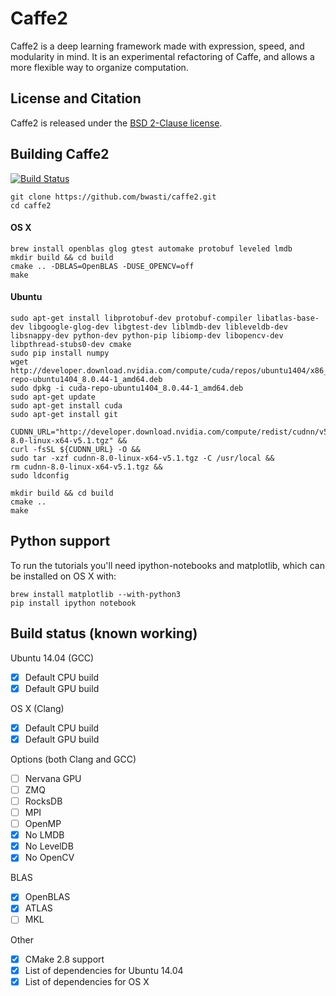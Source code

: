# Caffe2

Caffe2 is a deep learning framework made with expression, speed, and modularity in mind. It is an experimental refactoring of Caffe, and allows a more flexible way to organize computation.

## License and Citation

Caffe2 is released under the [BSD 2-Clause license](https://github.com/Yangqing/caffe2/blob/master/LICENSE).

## Building Caffe2

[![Build Status](https://travis-ci.org/caffe2/caffe2.svg?branch=cmake)](https://travis-ci.org/caffe2/caffe2)

    git clone https://github.com/bwasti/caffe2.git
    cd caffe2
    
#### OS X
    
    brew install openblas glog gtest automake protobuf leveled lmdb
    mkdir build && cd build
    cmake .. -DBLAS=OpenBLAS -DUSE_OPENCV=off
    make

#### Ubuntu

    sudo apt-get install libprotobuf-dev protobuf-compiler libatlas-base-dev libgoogle-glog-dev libgtest-dev liblmdb-dev libleveldb-dev libsnappy-dev python-dev python-pip libiomp-dev libopencv-dev libpthread-stubs0-dev cmake
    sudo pip install numpy
    wget http://developer.download.nvidia.com/compute/cuda/repos/ubuntu1404/x86_64/cuda-repo-ubuntu1404_8.0.44-1_amd64.deb
    sudo dpkg -i cuda-repo-ubuntu1404_8.0.44-1_amd64.deb
    sudo apt-get update
    sudo apt-get install cuda
    sudo apt-get install git

    CUDNN_URL="http://developer.download.nvidia.com/compute/redist/cudnn/v5.1/cudnn-8.0-linux-x64-v5.1.tgz" &&
    curl -fsSL ${CUDNN_URL} -O &&
    sudo tar -xzf cudnn-8.0-linux-x64-v5.1.tgz -C /usr/local &&
    rm cudnn-8.0-linux-x64-v5.1.tgz &&
    sudo ldconfig
    
    mkdir build && cd build
    cmake ..
    make
    
## Python support

To run the tutorials you'll need ipython-notebooks and matplotlib, which can be installed on OS X with:
    
    brew install matplotlib --with-python3
    pip install ipython notebook

## Build status (known working)

Ubuntu 14.04 (GCC)
- [x] Default CPU build
- [x] Default GPU build

OS X (Clang)
- [x] Default CPU build
- [x] Default GPU build

Options (both Clang and GCC)
- [ ] Nervana GPU
- [ ] ZMQ
- [ ] RocksDB
- [ ] MPI
- [ ] OpenMP
- [x] No LMDB
- [x] No LevelDB
- [x] No OpenCV

BLAS
- [x] OpenBLAS
- [x] ATLAS
- [ ] MKL

Other
- [x] CMake 2.8 support
- [x] List of dependencies for Ubuntu 14.04
- [x] List of dependencies for OS X
